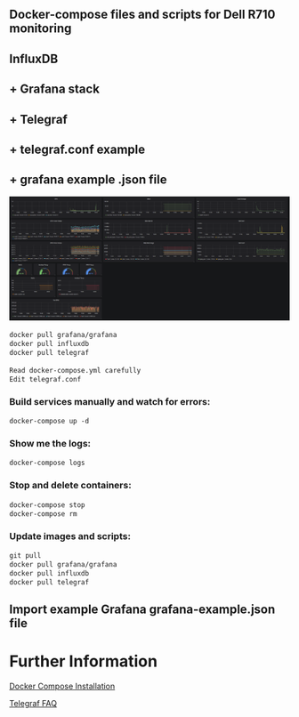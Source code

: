 ## Docker-compose files and scripts for Dell R710 monitoring
## InfluxDB
## + Grafana stack
## + Telegraf
## + telegraf.conf example
## + grafana example .json file

![grafana dashboard](images/grafana-dashboard.png "Grafana Dashboard")

```
docker pull grafana/grafana
docker pull influxdb
docker pull telegraf

Read docker-compose.yml carefully
Edit telegraf.conf
```

### Build services manually and watch for errors:
```
docker-compose up -d

```

### Show me the logs:
```
docker-compose logs
```

### Stop and delete containers:
```
docker-compose stop
docker-compose rm
```

### Update images and scripts:
```
git pull
docker pull grafana/grafana
docker pull influxdb
docker pull telegraf
```

## Import example Grafana grafana-example.json file

# Further Information

[Docker Compose Installation](https://docs.docker.com/compose/install/)

[Telegraf FAQ](http://github.com/influxdata/telegraf/blob/master/docs/FAQ.md)
